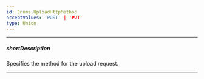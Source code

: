 ```yaml
---
id: Enums.UploadHttpMethod
acceptValues: 'POST' | 'PUT'
type: Union
---
```

---
##### shortDescription
Specifies the method for the upload request.

---
